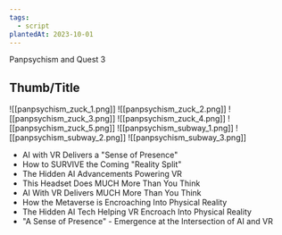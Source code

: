 ```yaml
---
tags:
  - script
plantedAt: 2023-10-01
---
```

Panpsychism and Quest 3

## Thumb/Title

![[panpsychism_zuck_1.png]]
![[panpsychism_zuck_2.png]]
![[panpsychism_zuck_3.png]]
![[panpsychism_zuck_4.png]]
![[panpsychism_zuck_5.png]]
![[panpsychism_subway_1.png]]
![[panpsychism_subway_2.png]]
![[panpsychism_subway_3.png]]

* AI with VR Delivers a "Sense of Presence"
* How to SURVIVE the Coming "Reality Split"
* The Hidden AI Advancements Powering VR
* This Headset Does MUCH More Than You Think
* AI With VR Delivers MUCH More Than You Think
* How the Metaverse is Encroaching Into Physical Reality
* The Hidden AI Tech Helping VR Encroach Into Physical Reality
* "A Sense of Presence" - Emergence at the Intersection of AI and VR